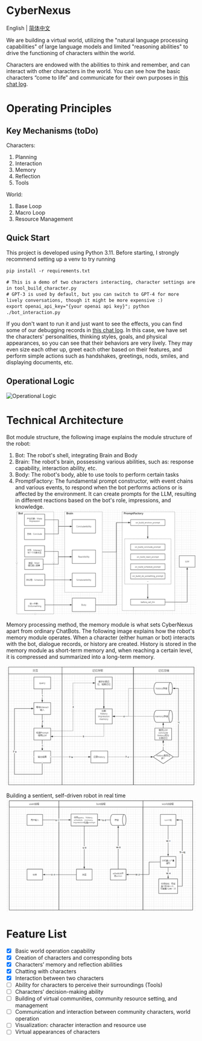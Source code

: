 # CyberNexus
English | [简体中文](./README.md)

We are building a virtual world, utilizing the "natural language processing capabilities" of large language models and limited "reasoning abilities" to drive the functioning of characters within the world.

Characters are endowed with the abilities to think and remember, and can interact with other characters in the world. You can see how the basic characters “come to life” and communicate for their own purposes in [this chat log](./showcase/sample_conversation.md).

# Operating Principles

## Key Mechanisms (toDo)

Characters:

1. Planning
2. Interaction
3. Memory
4. Reflection
5. Tools

World:

1. Base Loop
2. Macro Loop
3. Resource Management

## Quick Start
This project is developed using Python 3.11. Before starting, I strongly recommend setting up a venv to try running
```shell
pip install -r requirements.txt
```

```shell
# This is a demo of two characters interacting, character settings are in tool_build_character.py
# GPT-3 is used by default, but you can switch to GPT-4 for more lively conversations, though it might be more expensive :)
export openai_api_key="{your openai api key}"; python ./bot_interaction.py
```

If you don't want to run it and just want to see the effects, you can find some of our debugging records in [this chat log](./showcase/sample_conversation.md). In this case, we have set the characters' personalities, thinking styles, goals, and physical appearances, so you can see that their behaviors are very lively. They may even size each other up, greet each other based on their features, and perform simple actions such as handshakes, greetings, nods, smiles, and displaying documents, etc.

## Operational Logic

![Operational Logic](./showcase/howitworks.png)

# Technical Architecture 
Bot module structure, the following image explains the module structure of the robot:
1. Bot: The robot's shell, integrating Brain and Body
2. Brain: The robot's brain, possessing various abilities, such as: response capability, interaction ability, etc.
3. Body: The robot's body, able to use tools to perform certain tasks
4. PromptFactory: The fundamental prompt constructor, with event chains and various events, to respond when the bot performs actions or is affected by the environment. It can create prompts for the LLM, resulting in different reactions based on the bot's role, impressions, and knowledge.
![Module Structure](./showcase/modules.png)


Memory processing method, the memory module is what sets CyberNexus apart from ordinary ChatBots. The following image explains how the robot's memory module operates. When a character (either human or bot) interacts with the bot, dialogue records, or history are created. History is stored in the memory module as short-term memory and, when reaching a certain level, it is compressed and summarized into a long-term memory.

![Memory Processing](./showcase/memory.png)


Building a sentient, self-driven robot in real time
![Self-Driving Robot](./showcase/selfdrive_bot.png)

# Feature List

- [x] Basic world operation capability
- [x] Creation of characters and corresponding bots
- [x] Characters’ memory and reflection abilities
- [x] Chatting with characters
- [x] Interaction between two characters
- [ ] Ability for characters to perceive their surroundings (Tools)
- [ ] Characters’ decision-making ability
- [ ] Building of virtual communities, community resource setting, and management
- [ ] Communication and interaction between community characters, world operation
- [ ] Visualization: character interaction and resource use
- [ ] Virtual appearances of characters
